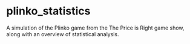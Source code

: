 # plinko_statistics
A simulation of the Plinko game from the The Price is Right game show, along with an overview of statistical analysis.
